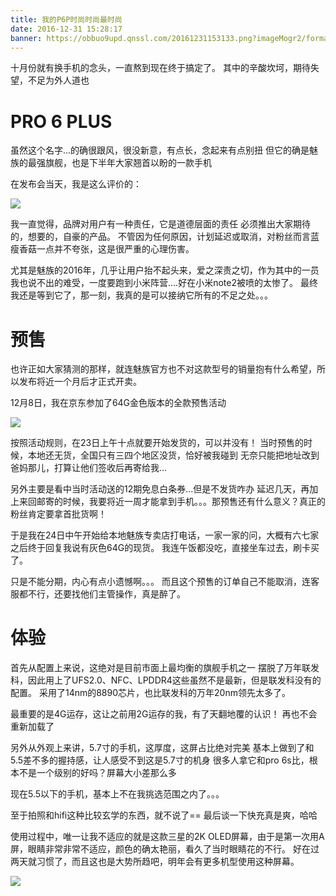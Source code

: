 ```yaml
---
title: 我的P6P时尚时尚最时尚
date: 2016-12-31 15:28:17
banner: https://obbuo9upd.qnssl.com/20161231153133.png?imageMogr2/format/webp
---
```


十月份就有换手机的念头，一直熬到现在终于搞定了。
其中的辛酸坎坷，期待失望，不足为外人道也

<!--more-->

# PRO 6 PLUS

虽然这个名字...的确很跟风，很没新意，有点长，念起来有点别扭
但它的确是魅族的最强旗舰，也是下半年大家翘首以盼的一款手机

在发布会当天，我是这么评价的：

![](https://obbuo9upd.qnssl.com/20161231144504.png?imageMogr2/format/webp)

我一直觉得，品牌对用户有一种责任，它是道德层面的责任
必须推出大家期待的，想要的，自豪的产品。
不管因为任何原因，计划延迟或取消，对粉丝而言蓝瘦香菇一点并不夸张，这是很严重的心理伤害。

尤其是魅族的2016年，几乎让用户抬不起头来，爱之深责之切，作为其中的一员我也说不出的难受，一度要跑到小米阵营....好在小米note2被喷的太惨了。
最终我还是等到它了，那一刻，我真的是可以接纳它所有的不足之处。。。

# 预售

也许正如大家猜测的那样，就连魅族官方也不对这款型号的销量抱有什么希望，所以发布将近一个月后才正式开卖。

12月8日，我在京东参加了64G金色版本的全款预售活动

![](https://obbuo9upd.qnssl.com/20161231145642.png?imageMogr2/format/webp)

按照活动规则，在23日上午十点就要开始发货的，可以并没有！
当时预售的时候，本地还无货，全国只有三四个地区没货，恰好被我碰到
无奈只能把地址改到爸妈那儿，打算让他们签收后再寄给我...

另外主要是看中当时活动送的12期免息白条券...但是不发货咋办
延迟几天，再加上来回邮寄的时候，我要将近一周才能拿到手机。。。那预售还有什么意义？真正的粉丝肯定要拿首批货啊！

于是我在24日中午开始给本地魅族专卖店打电话，一家一家的问，大概有六七家之后终于回复我说有灰色64G的现货。
我连午饭都没吃，直接坐车过去，刷卡买了。

只是不能分期，内心有点小遗憾啊。。。
而且这个预售的订单自己不能取消，连客服都不行，还要找他们主管操作，真是醉了。


# 体验

首先从配置上来说，这绝对是目前市面上最均衡的旗舰手机之一
摆脱了万年联发科，因此用上了UFS2.0、NFC、LPDDR4这些虽然不是最新，但是联发科没有的配置。
采用了14nm的8890芯片，也比联发科的万年20nm领先太多了。

最重要的是4G运存，这让之前用2G运存的我，有了天翻地覆的认识！
再也不会重新加载了

另外从外观上来讲，5.7寸的手机，这厚度，这屏占比绝对完美
基本上做到了和5.5差不多的握持感，让人感受不到这是5.7寸的机身
很多人拿它和pro 6s比，根本不是一个级别的好吗？屏幕大小差那么多

现在5.5以下的手机，基本上不在我挑选范围之内了。。。

至于拍照和hifi这种比较玄学的东西，就不说了==
最后谈一下快充真是爽，哈哈

使用过程中，唯一让我不适应的就是这款三星的2K OLED屏幕，由于是第一次用A屏，眼睛非常非常不适应，颜色的确太艳丽，看久了当时眼睛花的不行。
好在过两天就习惯了，而且这也是大势所趋吧，明年会有更多机型使用这种屏幕。

![](https://obbuo9upd.qnssl.com/20161231152524.jpg?imageMogr2/format/webp)





